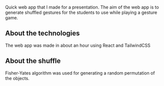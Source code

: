 Quick web app that I made for a presentation. The aim of the web app is to generate shuffled gestures for the students to use while playing a gesture game.
## About the technologies
The web app was made in about an hour using React and TailwindCSS
## About the shuffle
Fisher-Yates algorithm was used for generating a random permutation of the objects.
